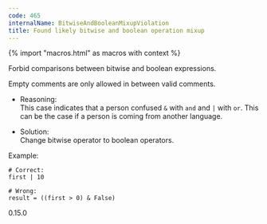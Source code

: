 ```yaml
---
code: 465
internalName: BitwiseAndBooleanMixupViolation
title: Found likely bitwise and boolean operation mixup
---
```


{% import "macros.html" as macros with context %}

Forbid comparisons between bitwise and boolean expressions.

Empty comments are only allowed in between valid comments.

  - Reasoning:  
    This case indicates that a person confused `&` with `and` and `|`
    with `or`. This can be the case if a person is coming from another
    language.

  - Solution:  
    Change bitwise operator to boolean operators.

Example:

    # Correct:
    first | 10
    
    # Wrong:
    result = ((first > 0) & False)

<div class="versionadded">

0.15.0

</div>